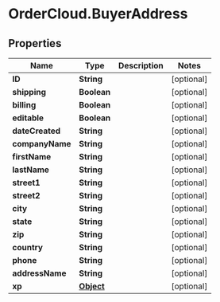 # OrderCloud.BuyerAddress

## Properties
Name | Type | Description | Notes
------------ | ------------- | ------------- | -------------
**ID** | **String** |  | [optional] 
**shipping** | **Boolean** |  | [optional] 
**billing** | **Boolean** |  | [optional] 
**editable** | **Boolean** |  | [optional] 
**dateCreated** | **String** |  | [optional] 
**companyName** | **String** |  | [optional] 
**firstName** | **String** |  | [optional] 
**lastName** | **String** |  | [optional] 
**street1** | **String** |  | [optional] 
**street2** | **String** |  | [optional] 
**city** | **String** |  | [optional] 
**state** | **String** |  | [optional] 
**zip** | **String** |  | [optional] 
**country** | **String** |  | [optional] 
**phone** | **String** |  | [optional] 
**addressName** | **String** |  | [optional] 
**xp** | [**Object**](.md) |  | [optional] 


